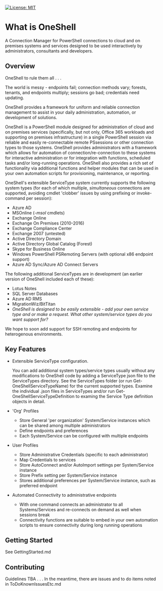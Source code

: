 [![License: MIT](https://img.shields.io/badge/License-MIT-yellow.svg)](https://opensource.org/licenses/MIT)

# What is OneShell

A Connection Manager for PowerShell connections to cloud and on premises systems and services designed to be used interactively by administrators, consultants and developers.

## Overview

OneShell to rule them all . . .

The world is messy - endpoints fail; connection methods vary; forests, tenants, and endpoints multiply; sessions go bad; credentials need updating.

OneShell provides a framework for uniform and reliable connection management to assist in your daily administration, automation, or development of solutions.

OneShell is a PowerShell module designed for administration of cloud and on premises services (specifically, but not only, Office 365 workloads and supporting on premises infrastructure) in a single PowerShell session via reliable and easily re-connectable remote PSsessions or other connection types to those systems. OneShell provides administrators with a framework which allows for automation of connection/re-connection to these systems for interactive administration or for integration with functions, scheduled tasks and/or long-running operations. OneShell also provides a rich set of functionality via additional functions and helper modules that can be used in your own automation scripts for provisioning, maintenance, or reporting.

OneShell's extensible ServiceType system currently supports the following system types (for each of which multiple, _simultaneous_ connections are supported, avoiding cmdlet 'clobber' issues by using prefixing or invoke-command per session):

- Azure AD
- MSOnline (*-msol* cmdlets)
- Exchange Online
- Exchange On Premises (2010-2016)
- Exchange Compliance Center
- Exchange 2007 (untested)
- Active Directory Domain
- Active Directory Global Catalog (Forest)
- Skype for Business Online
- Windows PowerShell PSRemoting Servers (with optional x86 endpoint support)
- Azure AD Sync/Azure AD Connect Servers

The following additional ServiceTypes are in development (an earlier version of OneShell included each of these):

- Lotus Notes
- SQL Server Databases
- Azure AD RMS
- MigrationWiz/BitTitan
- *OneShell is designed to be easily extensible - add your own service type and or make a request.  What other system/service types do you want support for?*

We hope to soon add support for SSH remoting and endpoints for heterogenous environments.

## Key Features

- Extensible ServiceType configuration.

  You can add additional system types/service types usually without any modifications to OneShell code by adding a ServiceType json file to the ServiceTypes directory. See the ServiceTypes folder (or run Get-OneShellServiceTypeName) for the current supported types.  Examine the individual .json files in ServiceTypes and/or run Get-OneShellServiceTypeDefinition to examing the Service Type definition objects in detail.

- 'Org' Profiles
  - Store General 'per organization' System/Service instances which can be shared among multiple administrators
  - Define endpoints and preferences
  - Each System/Service can be configured with multiple endpoints
- User Profiles
  - Store Administrative Credentials (specific to each administrator)
  - Map Credentials to services
  - Store AutoConnect and/or AutoImport settings per System/Service instance
  - Store Prefix setting per System/Service instance
  - Stores additional preferences per System/Service instance, such as preferred endpoint
- Automated Connectivity to administrative endpoints
  - With one command connects an administrator to all Systems/Services and re-connects on demand as well when sessions break
  - Connectivity functions are suitable to embed in your own automation scripts to ensure connectivity during long running operations

## Getting Started

See GettingStarted.md

## Contributing

Guidelines TBA . . .
In the meantime, there are issues and to do items noted in ToDoKnownIssuesEtc.md
